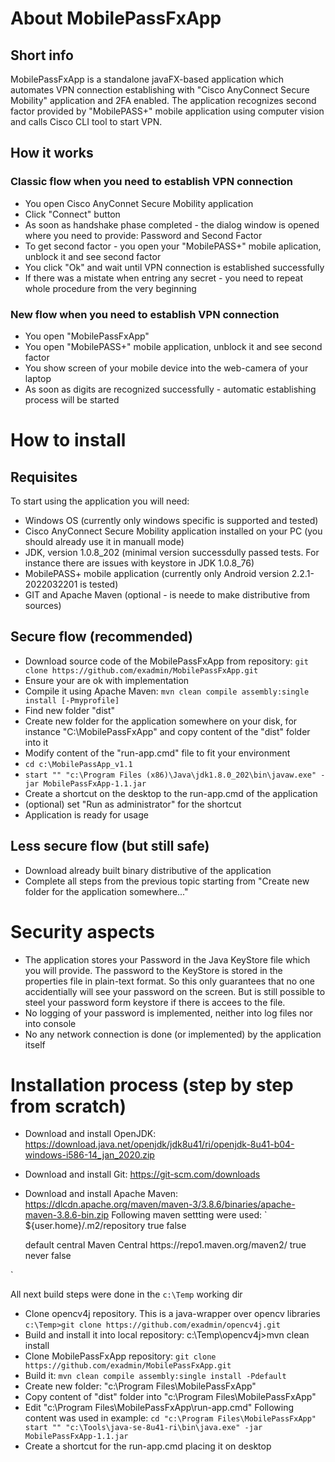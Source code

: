 # About MobilePassFxApp
## Short info
MobilePassFxApp is a standalone javaFX-based application which automates VPN connection establishing with "Cisco AnyConnect Secure Mobility" application and 2FA enabled.
The application recognizes second factor provided by "MobilePASS+" mobile application using computer vision and calls Cisco CLI tool to start VPN.

## How it works
### Classic flow when you need to establish VPN connection
- You open Cisco AnyConnet Secure Mobility application
- Click "Connect" button
- As soon as handshake phase completed - the dialog window is opened where you need to provide: Password and Second Factor
- To get second factor - you open your "MobilePASS+" mobile aplication, unblock it and see second factor
- You click "Ok" and wait until VPN connection is established successfully
- If there was a mistate when entring any secret - you need to repeat whole procedure from the very beginning

### New flow when you need to establish VPN connection
- You open "MobilePassFxApp"
- You open "MobilePASS+" mobile application, unblock it and see second factor
- You show screen of your mobile device into the web-camera of your laptop
- As soon as digits are recognized successfully - automatic establishing process will be started

# How to install
## Requisites
To start using the application you will need:
- Windows OS (currently only windows specific is supported and tested)
- Cisco AnyConnect Secure Mobility application installed on your PC (you should already use it in manuall mode)
- JDK, version 1.0.8_202 (minimal version successdully passed tests. For instance there are issues with keystore in JDK 1.0.8_76)
- MobilePASS+ mobile application (currently only Android version 2.2.1-2022032201 is tested)
- GIT and Apache Maven (optional - is neede to make distributive from sources)

## Secure flow (recommended)
* Download source code of the MobilePassFxApp from repository: `git clone https://github.com/exadmin/MobilePassFxApp.git`
* Ensure your are ok with implementation
* Compile it using Apache Maven: `mvn clean compile assembly:single install [-Pmyprofile]`
* Find new folder "dist"
* Create new folder for the application somewhere on your disk, for instance "C:\MobilePassFxApp" and copy content of the "dist" folder into it
* Modify content of the "run-app.cmd" file to fit your environment
* `cd c:\MobilePassApp_v1.1`
* `start "" "c:\Program Files (x86)\Java\jdk1.8.0_202\bin\javaw.exe" -jar MobilePassFxApp-1.1.jar`
* Create a shortcut on the desktop to the run-app.cmd of the application
* (optional) set "Run as administrator" for the shortcut
* Application is ready for usage

## Less secure flow (but still safe)
* Download already built binary distributive of the application
* Complete all steps from the previous topic starting from "Create new folder for the application somewhere..."


# Security aspects
- The application stores your Password in the Java KeyStore file which you will provide. The password to the KeyStore is stored in the properties file in plain-text format. So this only guarantees that no one accidentially will see your password on the screen. But is still possible to steel your password form keystore if there is accees to the file.
- No logging of your password is implemented, neither into log files nor into console
- No any network connection is done (or implemented) by the application itself


# Installation process (step by step from scratch)
* Download and install OpenJDK: https://download.java.net/openjdk/jdk8u41/ri/openjdk-8u41-b04-windows-i586-14_jan_2020.zip
* Download and install Git: https://git-scm.com/downloads
* Download and install Apache Maven: https://dlcdn.apache.org/maven/maven-3/3.8.6/binaries/apache-maven-3.8.6-bin.zip
Following maven settting were used:
`<settings xmlns="http://maven.apache.org/SETTINGS/1.0.0" xmlns:xsi="http://www.w3.org/2001/XMLSchema-instance"
  xsi:schemaLocation="http://maven.apache.org/SETTINGS/1.0.0 https://maven.apache.org/xsd/settings-1.0.0.xsd">
    <localRepository>${user.home}/.m2/repository</localRepository>
    <interactiveMode>true</interactiveMode>
    <offline>false</offline>
	
	 <profiles>
        <profile>
            <id>default</id>
            <repositories>
				<repository>
					<id>central</id>
					<name>Maven Central</name>
					<url>https://repo1.maven.org/maven2/</url>
					<releases>
						<enabled>true</enabled>
						<updatePolicy>never</updatePolicy>
					</releases>
					<snapshots>
						<enabled>false</enabled>
					</snapshots>
				</repository>
			</repositories>
        </profile>
    </profiles>
</settings>`

All next build steps were done in the `c:\Temp` working dir
* Clone opencv4j repository. This is a java-wrapper over opencv libraries `c:\Temp>git clone https://github.com/exadmin/opencv4j.git`
* Build and install it into local repository: c:\Temp\opencv4j>mvn clean install
* Clone MobilePassFxApp repository: `git clone https://github.com/exadmin/MobilePassFxApp.git`
* Build it: `mvn clean compile assembly:single install -Pdefault`
* Create new folder: "c:\Program Files\MobilePassFxApp" 
* Copy content of "dist" folder into "c:\Program Files\MobilePassFxApp" 
* Edit "c:\Program Files\MobilePassFxApp\run-app.cmd"
Following content was used in example:
`cd "c:\Program Files\MobilePassFxApp"
start "" "c:\Tools\java-se-8u41-ri\bin\java.exe" -jar MobilePassFxApp-1.1.jar`
* Create a shortcut for the run-app.cmd placing it on desktop
